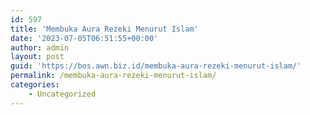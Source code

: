 ```yaml
---
id: 597
title: 'Membuka Aura Rezeki Menurut Islam'
date: '2023-07-05T06:51:55+00:00'
author: admin
layout: post
guid: 'https://bos.awn.biz.id/membuka-aura-rezeki-menurut-islam/'
permalink: /membuka-aura-rezeki-menurut-islam/
categories:
    - Uncategorized
---
```


